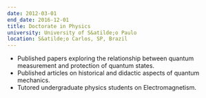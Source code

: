 ```yaml
---
date: 2012-03-01
end_date: 2016-12-01
title: Doctorate in Physics
university: University of S&atilde;o Paulo
location: S&atilde;o Carlos, SP, Brazil
---
```

 - Published papers exploring the relationship between quantum measurement and protection of quantum states.
 - Published articles on historical and didactic aspects of quantum mechanics.
 - Tutored undergraduate physics students on Electromagnetism.
